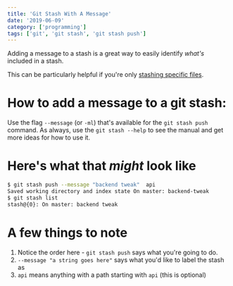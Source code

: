 ```yaml
---
title: 'Git Stash With A Message'
date: '2019-06-09'
category: ['programming']
tags: ['git', 'git stash', 'git stash push']
---
```


Adding a message to a stash is a great way to easily identify _what's_ included in a stash.

This can be particularly helpful if you're only [stashing specific files](../../2019-06-08/git-stash-specific-file).

# How to add a message to a git stash:

Use the flag `--message` (or `-ml`) that's available for the `git stash push` command.
As always, use the `git stash --help` to see the manual and get more ideas for how to use it.

# Here's what that _might_ look like

```bash
$ git stash push --message "backend tweak"  api
Saved working directory and index state On master: backend-tweak
$ git stash list
stash@{0}: On master: backend tweak
```

# A few things to note

1. Notice the order here - `git stash push` says what you're going to do.
2. `--message "a string goes here"` says what you'd like to label the stash as
3. `api` means anything with a path starting with `api` (this is optional)
